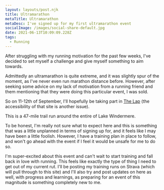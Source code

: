 ```yaml
---
layout: layouts/post.njk
title: Ultramarathon
metaTitle: Ultramarathon
metaDesc: I've signed up for my first ultramarathon event
socialImage: /images/social-share-default.jpg
date: 2021-06-13T10:09:09.228Z
tags:
  - Running
---
```

After struggling with my running motivation for the past few weeks, I've decided to set myself a challenge and give myself something to aim towards.

Admittedly an ultramarathon is quite extreme, and it was slightly spur of the moment, as I've never even run marathon distance before. However, after seeking some advice on my lack of motivation from a running friend and them mentioning that they were doing this particular event, I was sold.

So on 11-12th of September, I'll hopefully be taking part in [The Lap](https://www.thelap.co.uk/) (the accessibility of that site is another issue).

This is a 47-mile trail run around the entire of Lake Windermere.

To be honest, I'm really not sure what to expect here and this is something that was a little unplanned in terms of signing up for, and it feels like I may have been a little foolish. However, I have a training plan in place to follow, and won't go ahead with the event if I feel it would be unsafe for me to do so.

I'm super-excited about this event and can't wait to start training and fall back in love with running. This feels like exactly the type of thing I need to get out of my current rut. I'll be posting my training runs on Strava (which will pull through to this site) and I'll also try and post updates on here as well, with progress and learnings, as preparing for an event of this magnitude is something completely new to me.